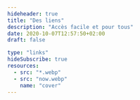 ```yaml
---
hideheader: true
title: "Des liens"
description: "Accès facile et pour tous"
date: 2020-10-07T12:57:50+02:00
draft: false

type: "links"
hideSubscribe: true
resources:
  - src: "*.webp"
  - src: "now.webp"
    name: "cover"
---
```


